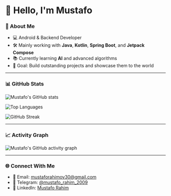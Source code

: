 # 👋 Hello, I'm Mustafo

### 🚀 About Me
- 💻 Android & Backend Developer  
- 🛠 Mainly working with **Java**, **Kotlin**, **Spring Boot**, and **Jetpack Compose**  
- 📚 Currently learning **AI** and advanced algorithms  
- 🎯 Goal: Build outstanding projects and showcase them to the world  

---

### 📊 GitHub Stats
![Mustafo's GitHub stats](https://github-readme-stats.vercel.app/api?username=Developer-Mustafo&show_icons=true&theme=radical)  

![Top Languages](https://github-readme-stats.vercel.app/api/top-langs/?username=Developer-Mustafo&layout=compact&theme=radical)  

![GitHub Streak](https://streak-stats.demolab.com/?user=Developer-Mustafo&theme=radical)  

---

### 📈 Activity Graph
![Mustafo's GitHub activity graph](https://github-readme-activity-graph.vercel.app/graph?username=Developer-Mustafo&theme=radical)  

---

### 🌐 Connect With Me
- 📧 Email: mustaforahimov30@gmail.com  
- 💬 Telegram: [@mustafo_rahim_2009](https://t.me/mustafo_rahim_2009)  
- 💼 LinkedIn: [Mustafo Rahim](https://www.linkedin.com/in/mustafo-rahim-4a0384324)  
